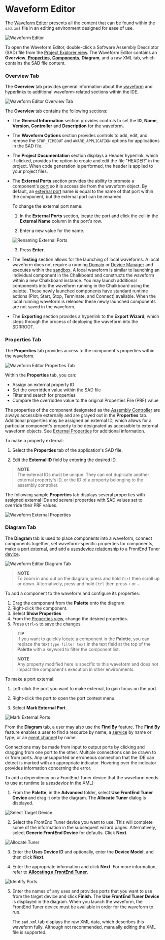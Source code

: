 # Waveform Editor

The <abbr title="See Glossary.">Waveform Editor</abbr> presents all the content that can be found within the `sad.xml` file in an editing environment designed for ease of use.

![Waveform Editor](../images/sadDiagram.png)

 To open the Waveform Editor, double-click a Software Assembly Descriptor (SAD) file from the <abbr title="See Glossary.">Project Explorer view</abbr>. The Waveform Editor contains an **Overview**, **<abbr title="See Glossary.">Properties</abbr>**, **<abbr title="See Glossary.">Components</abbr>**, **Diagram**, and a raw XML tab, which contains the SAD file content.

### Overview Tab

The **Overview** tab provides general information about the <abbr title="See Glossary.">waveform</abbr> and hyperlinks to additional waveform-related sections within the IDE.

![Waveform Editor Overview Tab](../images/sadOverview.png)

The **Overview** tab contains the following sections:

  - The **General Information** section provides controls to set the **ID**, **Name**, **Version**, **Controller** and **Description** for the waveform.

  - The **Waveform Options** section provides controls to add, edit, and remove the `STOP_TIMEOUT` and `AWARE_APPLICATION` options for applications in the SAD file.

  - The **Project Documentation** section displays a Header hyperlink, which if clicked, provides the option to create and edit the file "HEADER" in the project. When code generation is performed, the header is applied to your project files.

  - The **External Ports** section provides the ability to promote a component's <abbr title="See Glossary.">port</abbr> so it is accessible from the waveform object. By default, an [external port](../../runtime-environment/applications.html#external-ports) name is equal to the name of that port within the component, but the external port can be renamed.

    To change the external port name:

    1.  In the **External Ports** section, locate the port and click the cell in the **External Name** column in the port's row.

    2.  Enter a new value for the name.

    ![Renaming External Ports](../images/external_port_rename.png)

    3.  Press **Enter**.

  - The **Testing** section allows for the launching of local waveforms. A local waveform does not require a running <abbr title="See Glossary.">Domain</abbr> or <abbr title="See Glossary.">Device Manager</abbr> and executes within the <abbr title="See Glossary.">sandbox</abbr>. A local waveform is similar to launching an individual component in the Chalkboard and constructs the waveform within a new Chalkboard instance. You may launch additional components into the waveform running in the Chalkboard using the palette. These newly launched components have standard runtime actions (Plot, Start, Stop, Terminate, and Connect) available. When the local running waveform is released these newly launched components are not saved in the waveform.

  - The **Exporting** section provides a hyperlink to the **Export Wizard**, which steps through the process of deploying the waveform into the SDRROOT.

### Properties Tab

The **Properties** tab provides access to the component's properties within the waveform.

![Waveform Editor Properties Tab](../images/sadProperties.png)

Within the **Properties** tab, you can:

  - Assign an external property ID
  - Set the overridden value within the SAD file
  - Filter and search for properties
  - Compare the overridden value to the original Properties File (PRF) value

The properties of the component designated as the <abbr title="See Glossary.">Assembly Controller</abbr> are always accessible externally and are grayed out in the **Properties** tab. Additional properties may be assigned an external ID, which allows for a particular component's property to be designated as accessible to external waveform objects. See [External Properties](../../runtime-environment/applications.html#external-properties) for additional information.

To make a property external:

1.  Select the **Properties** tab of the application's SAD file.

2.  Edit the **External ID** field by entering the desired ID.


> **NOTE**  
> The external IDs must be unique. They can not duplicate another external property's ID, or the ID of a property belonging to the assembly controller.  

The following sample **Properties** tab displays several properties with assigned external IDs and several properties with SAD values set to override their PRF values.

![Waveform External Properties](../images/external_property.png)

### Diagram Tab

The **Diagram** tab is used to place components into a waveform, connect components together, set waveform-specific properties for components, make a [port external](../../runtime-environment/applications.html#external-ports), and add a [usesdevice relationship](../../devices/associating-a-waveform.html) to a FrontEnd Tuner <abbr title="See Glossary.">device</abbr>.

![Waveform Editor Diagram Tab](../images/sadDiagram.png)


> **NOTE**  
> To zoom in and out on the diagram, press and hold `Ctrl` then scroll up or down. Alternatively, press and hold `Ctrl` then press `+` or `-`.  

To add a component to the waveform and configure its properties:

1.  Drag the component from the **Palette** onto the diagram.
2.  Right-click the component.
3.  Select **Show Properties**
4.  From the <abbr title="See Glossary.">Properties view</abbr>, change the desired properties.
5.  Press `Ctrl+S` to save the changes.


> **TIP**  
> If you want to quickly locate a component in the **Palette**, you can replace the text `type filter text` in the text field at the top of the **Palette** with a keyword to filter the component list.  


> **NOTE**  
> Any property modified here is specific to this waveform and does not impact the component's execution in other environments.  

To make a port external:

1.  Left-click the port you want to make external, to gain focus on the port.

2.  Right-click the port to open the port context menu.

3.  Select **Mark External Port**.

![Mark External Ports](../images/external_port.png)

From the **Diagram** tab, a user may also use the [**Find By** feature](../../runtime-environment/applications.html#using-the-find-by-feature). The **Find By** feature enables a user to find a resource by name, a <abbr title="See Glossary.">service</abbr> by name or type, or an <abbr title="See Glossary.">event channel</abbr> by name.

Connections may be made from input to output ports by clicking and dragging from one port to the other. Multiple connections can be drawn to or from ports. Any unsupported or erroneous connection that the IDE can detect is marked with an appropriate indicator. Hovering over the indicator provides information concerning the error.

To add a dependency on a FrontEnd Tuner device that the waveform needs to use at runtime (a *usesdevice* in the XML):

1.  From the **Palette**, in the **Advanced** folder, select **Use FrontEnd Tuner Device** and drag it onto the diagram. The **Allocate Tuner** dialog is displayed.

![Select Target Device](../images/Selecttargetdevice.png)

2.  Select the FrontEnd Tuner device you want to use. This will complete some of the information in the subsequent wizard pages. Alternatively, select **Generic FrontEnd Device** for defaults. Click **Next**.

![Allocate Tuner](../images/AllocateTuner.png)

3.  Enter the **Uses Device ID** and optionally, enter the **Device Model**, and then click **Next**.

4.  Enter the appropriate information and click **Next**. For more information, refer to [**Allocating a FrontEnd Tuner**](../../devices/interacting-with-hardware/using-fei-device-ide.html#allocating-a-frontend-tuner).

![Identify Ports](../images/IdentifyPorts.png)

5.  Enter the names of any uses and provides ports that you want to use from the target device and click **Finish**. The **Use FrontEnd Tuner Device** is displayed in the diagram. When you launch the waveform, the FrontEnd Tuner device must be available in order for the waveform to run.

    The `sad.xml` tab displays the raw XML data, which describes this waveform fully. Although not recommended, manually editing the XML file is supported.
